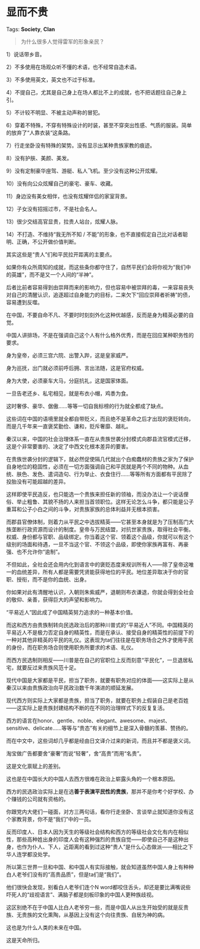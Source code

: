 # 显而不贵

Tags: **Society**, **Clan**

> 为什么很多人觉得雷军的形象亲民？



1）说话带乡音。

2）不多使用在场观众听不懂的术语，也不经常自造术语。

3）不多使用英文，英文也不过于标准。

4）不提自己，尤其是自己身上在场人都比不上的成就，也不把话题往自己身上引。

5）不计较不明显、不被主动声称的冒犯。

6）穿着不特殊，不穿有特殊设计的时装，甚至不穿突出性感、气质的服装。简单的放弃了“人靠衣装“这条路。

7）行走坐卧没有特殊的架势。没有显示出某种贵族家教的痕迹。

8）没有护肤、美颜、美发。

9）没有定制豪华座驾、游艇、私人飞机。至少没有这种公开炫耀。

10）没有向公众炫耀自己的豪宅、豪车、收藏。

11）身边没有美女相伴，也没有炫耀伴侣的家室背景。

12）子女没有招摇过市，不是社会名人。

13）很少交结高官显贵，拉贵人站台，炫耀人脉。

14）不打造、不维持“我无所不知 / 不能”的形象，也不直接假定自己比对话者聪明、正确，不公开做价值判断。

其实这些是“贵人”们和平民拉开距离的主要点。

如果你有众所周知的成就，而这些条你都守住了，自然平民们会将你视为“我们中的英雄”，而不是又一个人间的“半神”。

后者比前者容易得到由崇拜而来的影响力，但也容易中被崇拜的毒，一来容易丧失对自己的清醒认识，追逐超过自身能力的目标，二来欠下“回应崇拜者祈祷”的债，容易遭到反噬。

  


在中国，不要自命不凡、不要时时刻刻外化这种优越感，反而是身为精英必要的自觉。

中国人讲排场，不是在强调自己这个人有什么格外优秀，而是在回应某种职务性的要求。

身为皇帝，必须三宫六院、出警入跸，这是皇家威严。

身为巡抚，出门就必须前呼后拥、言出法随，这是官府权威。

身为大使，必须豪车大马，分庭抗礼，这是国家体面。

  


一旦告老还乡、私宅相见，就是布衣小帽，鸡黍为食。

这时奢侈、豪华、倨傲……等等一切自我标榜的行为就全都成了缺点。

这些词在中国的语境里就全都自带贬义，而且绝不是革命之后才出现的褒贬转向，而是几千年来一直褒奖勤俭、谦和，贬斥奢靡、越礼。

秦汉以来，中国的社会治理体系一直在从贵族世袭分封模式向郡县流官模式迁移，这是个非常要害的、决定了中西文化根本差异的要害。

在贵族世袭分封的逻辑下，就必然促使隔几代就出个白痴蠢材的贵族之家为了保护自身地位的稳固性，必须在一切方面强调自己和平民就是两个不同的物种。从血统、肤色、发色、遣词造句、行为举止、衣食住行……等等所有方面都有平民除了投胎没有可能超越的差异。

这样即使平民造反，也只能选一个贵族来担任新的领袖，而没办法让一个说话俚俗、举止粗鲁、其貌不扬的人来担当首领职位。这样无论怎么斗争，都只能是公子重耳和公子小白之间的斗争，对贵族家族的总体利益并无根本损害。

而郡县官僚体制，则着力从平民之中选拔精英——它甚至本身就是为了压制高门大族垄断行政资源而设计的制度。皇帝与万民结盟，对抗世家贵族，取得社会平衡。权威、身份都与官职、品级绑定。你当着这个官、领着这个品级，你就可以有这个级别的场面和待遇，一旦不当这个官、不领这个品级，即使你家族再富有、再豪强、也不允许你“逾制”。

不但如此，全社会还会用内化到语言中的褒贬态度来规训所有人——除了皇帝这唯一的血统差异，所有人都是需要凭贤能获得地位的平民。地位差异取决于你的官职、授衔，而不是你的血统、出身。

你如果对此有清醒地认识，入朝则朱紫威严，退朝则布衣谦退，你就会得到全社会的敬仰、亲善，获得巨大的声望和影响力。

“平易近人”因此成了中国精英努力追求的一种基本价值。

而这和西方由贵族制转向民选政治后的那种川普式的“平易近人”不同。中国精英的平易近人不是极力否定自身的精英性，而是在承认、接受自身的精英性的前提下的一种对其他非精英的平民的礼仪。这表现为ta们往往是在职务场合之外才使用平民的身份，而在职务场合则使用职务所要求的术语、礼仪。

而西方民选制则相反——川普是在自己的官职位上反而刻意“平民化”，一旦退居私宅，就要反过来贵族风范十足。

现代中国是大家都是平民，担当了职务，就要有职务对应的体面——这实际上是从秦汉以来由贵族政治向平民政治数千年演进的顺延发展。

现代西方则实际上大家都是贵族，担当了职务，就要在职务上假装自己是老百姓——这实际上是贵族封建结构不断的在不同的治理样式下的反复复活。

西方的语言在honor、gentle、noble、elegant、awesome、majest、sensitive、delicate……等等与“贵态”有关的细节上是深入骨髓的羡慕、赞扬的。

而在中文中，这些词却几乎都是经由日文译介过来的新词，而且并不都是褒义词。

淘宝做广告都要舍“豪奢”而说“轻奢”，舍“高贵”而用“名贵”。

这是文化禀赋上的差别。

这也是在中国长大的中国人去西方很难在政治上崭露头角的一个根本原因。

西方的民选政治实际上是在选**善于表演平民性的贵族**，那并不是你考个好学校、办个赚钱的公司就有资格的。

你跟党内大佬们一碰面，对方三两句话，看你行走坐卧、言谈举止就知道你没有这个家教背景，你不是“我们”中的一员。

反而印度人、日本人因为天生的等级社会结构和西方的等级社会文化有内在相似性，那些高种姓出身的印度人会有这种强烈的贵族自觉——即使自己不是这种出身，也作为仆人、下人，近距离的看到过这种“贵人”是什么心态做派——相比之下华人连学都没处学。

所以第三世界一旦和中国、和中国人有实际接触，就会知道虽然中国人身上有种种白人老爷们没有的“高贵品质”，但是ta们是“我们”。

他们很快会发现，别看白人老爷们连个N word都咬住舌头，却还是要比满嘴说些吓死人的“歧视语言”、满脑子都是刻板印象的中国人更种族歧视。

这区别绝不在于中国人比白人老爷穷一些，而是中国人从出生开始受的就是反贵族、无贵族的文化熏陶，从基因上没有这个向往贵族、自居为神的病。

这也是为什么人类的未来在中国。

这是天命所归。



